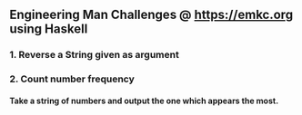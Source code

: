 ## Engineering Man Challenges @ https://emkc.org using Haskell

### 1. Reverse a String given as argument

### 2. Count number frequency
#### Take a string of numbers and output the one which appears the most.